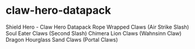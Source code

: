 # claw-hero-datapack
Shield Hero - Claw Hero Datapack
Rope Wrapped Claws (Air Strike Slash)
Soul Eater Claws (Second Slash)
Chimera Lion Claws (Wahnsinn Claw)
Dragon Hourglass Sand Claws (Portal Claws)
